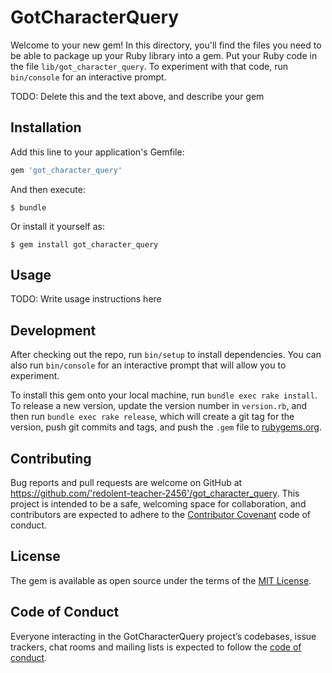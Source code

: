# GotCharacterQuery

Welcome to your new gem! In this directory, you'll find the files you need to be able to package up your Ruby library into a gem. Put your Ruby code in the file `lib/got_character_query`. To experiment with that code, run `bin/console` for an interactive prompt.

TODO: Delete this and the text above, and describe your gem

## Installation

Add this line to your application's Gemfile:

```ruby
gem 'got_character_query'
```

And then execute:

    $ bundle

Or install it yourself as:

    $ gem install got_character_query

## Usage

TODO: Write usage instructions here

## Development

After checking out the repo, run `bin/setup` to install dependencies. You can also run `bin/console` for an interactive prompt that will allow you to experiment.

To install this gem onto your local machine, run `bundle exec rake install`. To release a new version, update the version number in `version.rb`, and then run `bundle exec rake release`, which will create a git tag for the version, push git commits and tags, and push the `.gem` file to [rubygems.org](https://rubygems.org).

## Contributing

Bug reports and pull requests are welcome on GitHub at https://github.com/'redolent-teacher-2456'/got_character_query. This project is intended to be a safe, welcoming space for collaboration, and contributors are expected to adhere to the [Contributor Covenant](http://contributor-covenant.org) code of conduct.

## License

The gem is available as open source under the terms of the [MIT License](https://opensource.org/licenses/MIT).

## Code of Conduct

Everyone interacting in the GotCharacterQuery project’s codebases, issue trackers, chat rooms and mailing lists is expected to follow the [code of conduct](https://github.com/'redolent-teacher-2456'/got_character_query/blob/master/CODE_OF_CONDUCT.md).
